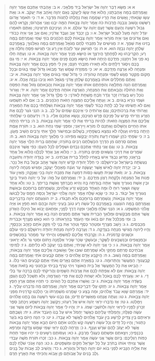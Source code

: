  > א א: מַשָּׂא דְבַר יְהוָה אֶל יִשְׂרָאֵל בְּיַד מַלְאָכִי.
 > א ב: אָהַבְתִּי אֶתְכֶם אָמַר יְהוָה וַאֲמַרְתֶּם בַּמָּה אֲהַבְתָּנוּ; הֲלוֹא אָח עֵשָׂו לְיַעֲקֹב נְאֻם יְהוָה וָאֹהַב אֶת יַעֲקֹב.
 > א ג: וְאֶת עֵשָׂו שָׂנֵאתִי; וָאָשִׂים אֶת הָרָיו שְׁמָמָה וְאֶת נַחֲלָתוֹ לְתַנּוֹת מִדְבָּר.
 > א ד: כִּי תֹאמַר אֱדוֹם רֻשַּׁשְׁנוּ וְנָשׁוּב וְנִבְנֶה חֳרָבוֹת כֹּה אָמַר יְהוָה צְבָאוֹת הֵמָּה יִבְנוּ וַאֲנִי אֶהֱרוֹס; וְקָרְאוּ לָהֶם גְּבוּל רִשְׁעָה וְהָעָם אֲשֶׁר זָעַם יְהוָה עַד עוֹלָם.
 > א ה: וְעֵינֵיכֶם תִּרְאֶינָה; וְאַתֶּם תֹּאמְרוּ יִגְדַּל יְהוָה מֵעַל לִגְבוּל יִשְׂרָאֵל.
 > א ו: בֵּן יְכַבֵּד אָב וְעֶבֶד אֲדֹנָיו; וְאִם אָב אָנִי אַיֵּה כְבוֹדִי וְאִם אֲדוֹנִים אָנִי אַיֵּה מוֹרָאִי אָמַר יְהוָה צְבָאוֹת לָכֶם הַכֹּהֲנִים בּוֹזֵי שְׁמִי וַאֲמַרְתֶּם בַּמֶּה בָזִינוּ אֶת שְׁמֶךָ.
 > א ז: מַגִּישִׁים עַל מִזְבְּחִי לֶחֶם מְגֹאָל וַאֲמַרְתֶּם בַּמֶּה גֵאַלְנוּךָ; בֶּאֱמָרְכֶם שֻׁלְחַן יְהוָה נִבְזֶה הוּא.
 > א ח: וְכִי תַגִּישׁוּן עִוֵּר לִזְבֹּחַ אֵין רָע וְכִי תַגִּישׁוּ פִּסֵּחַ וְחֹלֶה אֵין רָע; הַקְרִיבֵהוּ נָא לְפֶחָתֶךָ הֲיִרְצְךָ אוֹ הֲיִשָּׂא פָנֶיךָ אָמַר יְהוָה צְבָאוֹת.
 > א ט: וְעַתָּה חַלּוּ נָא פְנֵי אֵל וִיחָנֵּנוּ; מִיֶּדְכֶם הָיְתָה זֹּאת הֲיִשָּׂא מִכֶּם פָּנִים אָמַר יְהוָה צְבָאוֹת.
 > א י: מִי גַם בָּכֶם וְיִסְגֹּר דְּלָתַיִם וְלֹא תָאִירוּ מִזְבְּחִי חִנָּם; אֵין לִי חֵפֶץ בָּכֶם אָמַר יְהוָה צְבָאוֹת וּמִנְחָה לֹא אֶרְצֶה מִיֶּדְכֶם.
 > א יא: כִּי מִמִּזְרַח שֶׁמֶשׁ וְעַד מְבוֹאוֹ גָּדוֹל שְׁמִי בַּגּוֹיִם וּבְכָל מָקוֹם מֻקְטָר מֻגָּשׁ לִשְׁמִי וּמִנְחָה טְהוֹרָה:  כִּי גָדוֹל שְׁמִי בַּגּוֹיִם אָמַר יְהוָה צְבָאוֹת.
 > א יב: וְאַתֶּם מְחַלְּלִים אוֹתוֹ בֶּאֱמָרְכֶם שֻׁלְחַן אֲדֹנָי מְגֹאָל הוּא וְנִיבוֹ נִבְזֶה אָכְלוֹ.
 > א יג: וַאֲמַרְתֶּם הִנֵּה מַתְּלָאָה וְהִפַּחְתֶּם אוֹתוֹ אָמַר יְהוָה צְבָאוֹת וַהֲבֵאתֶם גָּזוּל וְאֶת הַפִּסֵּחַ וְאֶת הַחוֹלֶה וַהֲבֵאתֶם אֶת הַמִּנְחָה; הַאֶרְצֶה אוֹתָהּ מִיֶּדְכֶם אָמַר יְהוָה.
 > א יד: וְאָרוּר נוֹכֵל וְיֵשׁ בְּעֶדְרוֹ זָכָר וְנֹדֵר וְזֹבֵחַ מָשְׁחָת לַאדֹנָי:  כִּי מֶלֶךְ גָּדוֹל אָנִי אָמַר יְהוָה צְבָאוֹת וּשְׁמִי נוֹרָא בַגּוֹיִם.
 > ב א: וְעַתָּה אֲלֵיכֶם הַמִּצְוָה הַזֹּאת הַכֹּהֲנִים.
 > ב ב: אִם לֹא תִשְׁמְעוּ וְאִם לֹא תָשִׂימוּ עַל לֵב לָתֵת כָּבוֹד לִשְׁמִי אָמַר יְהוָה צְבָאוֹת וְשִׁלַּחְתִּי בָכֶם אֶת הַמְּאֵרָה וְאָרוֹתִי אֶת בִּרְכוֹתֵיכֶם; וְגַם אָרוֹתִיהָ כִּי אֵינְכֶם שָׂמִים עַל לֵב.
 > ב ג: הִנְנִי גֹעֵר לָכֶם אֶת הַזֶּרַע וְזֵרִיתִי פֶרֶשׁ עַל פְּנֵיכֶם פֶּרֶשׁ חַגֵּיכֶם; וְנָשָׂא אֶתְכֶם אֵלָיו.
 > ב ד: וִידַעְתֶּם כִּי שִׁלַּחְתִּי אֲלֵיכֶם אֵת הַמִּצְוָה הַזֹּאת:  לִהְיוֹת בְּרִיתִי אֶת לֵוִי אָמַר יְהוָה צְבָאוֹת.
 > ב ה: בְּרִיתִי הָיְתָה אִתּוֹ הַחַיִּים וְהַשָּׁלוֹם וָאֶתְּנֵם לוֹ מוֹרָא וַיִּירָאֵנִי; וּמִפְּנֵי שְׁמִי נִחַת הוּא.
 > ב ו: תּוֹרַת אֱמֶת הָיְתָה בְּפִיהוּ וְעַוְלָה לֹא נִמְצָא בִשְׂפָתָיו; בְּשָׁלוֹם וּבְמִישׁוֹר הָלַךְ אִתִּי וְרַבִּים הֵשִׁיב מֵעָוֹן.
 > ב ז: כִּי שִׂפְתֵי כֹהֵן יִשְׁמְרוּ דַעַת וְתוֹרָה יְבַקְשׁוּ מִפִּיהוּ:  כִּי מַלְאַךְ יְהוָה צְבָאוֹת הוּא.
 > ב ח: וְאַתֶּם סַרְתֶּם מִן הַדֶּרֶךְ הִכְשַׁלְתֶּם רַבִּים בַּתּוֹרָה; שִׁחַתֶּם בְּרִית הַלֵּוִי אָמַר יְהוָה צְבָאוֹת.
 > ב ט: וְגַם אֲנִי נָתַתִּי אֶתְכֶם נִבְזִים וּשְׁפָלִים לְכָל הָעָם:  כְּפִי אֲשֶׁר אֵינְכֶם שֹׁמְרִים אֶת דְּרָכַי וְנֹשְׂאִים פָּנִים בַּתּוֹרָה.
 > ב י: הֲלוֹא אָב אֶחָד לְכֻלָּנוּ הֲלוֹא אֵל אֶחָד בְּרָאָנוּ; מַדּוּעַ נִבְגַּד אִישׁ בְּאָחִיו לְחַלֵּל בְּרִית אֲבֹתֵינוּ.
 > ב יא: בָּגְדָה יְהוּדָה וְתוֹעֵבָה נֶעֶשְׂתָה בְיִשְׂרָאֵל וּבִירוּשָׁלִָם:  כִּי חִלֵּל יְהוּדָה קֹדֶשׁ יְהוָה אֲשֶׁר אָהֵב וּבָעַל בַּת אֵל נֵכָר.
 > ב יב: יַכְרֵת יְהוָה לָאִישׁ אֲשֶׁר יַעֲשֶׂנָּה עֵר וְעֹנֶה מֵאָהֳלֵי יַעֲקֹב; וּמַגִּישׁ מִנְחָה לַיהוָה צְבָאוֹת.
 > ב יג: וְזֹאת שֵׁנִית תַּעֲשׂוּ כַּסּוֹת דִּמְעָה אֶת מִזְבַּח יְהוָה בְּכִי וַאֲנָקָה; מֵאֵין עוֹד פְּנוֹת אֶל הַמִּנְחָה וְלָקַחַת רָצוֹן מִיֶּדְכֶם.
 > ב יד: וַאֲמַרְתֶּם עַל מָה:  עַל כִּי יְהוָה הֵעִיד בֵּינְךָ וּבֵין אֵשֶׁת נְעוּרֶיךָ אֲשֶׁר אַתָּה בָּגַדְתָּה בָּהּ וְהִיא חֲבֶרְתְּךָ וְאֵשֶׁת בְּרִיתֶךָ.
 > ב טו: וְלֹא אֶחָד עָשָׂה וּשְׁאָר רוּחַ לוֹ וּמָה הָאֶחָד מְבַקֵּשׁ זֶרַע אֱלֹהִים; וְנִשְׁמַרְתֶּם בְּרוּחֲכֶם וּבְאֵשֶׁת נְעוּרֶיךָ אַל יִבְגֹּד.
 > ב טז: כִּי שָׂנֵא שַׁלַּח אָמַר יְהוָה אֱלֹהֵי יִשְׂרָאֵל וְכִסָּה חָמָס עַל לְבוּשׁוֹ אָמַר יְהוָה צְבָאוֹת; וְנִשְׁמַרְתֶּם בְּרוּחֲכֶם וְלֹא תִבְגֹּדוּ.
 > ב יז: הוֹגַעְתֶּם יְהוָה בְּדִבְרֵיכֶם וַאֲמַרְתֶּם בַּמָּה הוֹגָעְנוּ:  בֶּאֱמָרְכֶם כָּל עֹשֵׂה רָע טוֹב בְּעֵינֵי יְהוָה וּבָהֶם הוּא חָפֵץ אוֹ אַיֵּה אֱלֹהֵי הַמִּשְׁפָּט.
 > ג א: הִנְנִי שֹׁלֵחַ מַלְאָכִי וּפִנָּה דֶרֶךְ לְפָנָי; וּפִתְאֹם יָבוֹא אֶל הֵיכָלוֹ הָאָדוֹן אֲשֶׁר אַתֶּם מְבַקְשִׁים וּמַלְאַךְ הַבְּרִית אֲשֶׁר אַתֶּם חֲפֵצִים הִנֵּה בָא אָמַר יְהוָה צְבָאוֹת.
 > ג ב: וּמִי מְכַלְכֵּל אֶת יוֹם בּוֹאוֹ וּמִי הָעֹמֵד בְּהֵרָאוֹתוֹ:  כִּי הוּא כְּאֵשׁ מְצָרֵף וּכְבֹרִית מְכַבְּסִים.
 > ג ג: וְיָשַׁב מְצָרֵף וּמְטַהֵר כֶּסֶף וְטִהַר אֶת בְּנֵי לֵוִי וְזִקַּק אֹתָם כַּזָּהָב וְכַכָּסֶף; וְהָיוּ לַיהוָה מַגִּישֵׁי מִנְחָה בִּצְדָקָה.
 > ג ד: וְעָרְבָה לַיהוָה מִנְחַת יְהוּדָה וִירוּשָׁלִָם כִּימֵי עוֹלָם וּכְשָׁנִים קַדְמֹנִיֹּת.
 > ג ה: וְקָרַבְתִּי אֲלֵיכֶם לַמִּשְׁפָּט וְהָיִיתִי עֵד מְמַהֵר בַּמְכַשְּׁפִים וּבַמְנָאֲפִים וּבַנִּשְׁבָּעִים לַשָּׁקֶר; וּבְעֹשְׁקֵי שְׂכַר שָׂכִיר אַלְמָנָה וְיָתוֹם וּמַטֵּי גֵר וְלֹא יְרֵאוּנִי אָמַר יְהוָה צְבָאוֹת.
 > ג ו: כִּי אֲנִי יְהוָה לֹא שָׁנִיתִי; וְאַתֶּם בְּנֵי יַעֲקֹב לֹא כְלִיתֶם.
 > ג ז: לְמִימֵי אֲבֹתֵיכֶם סַרְתֶּם מֵחֻקַּי וְלֹא שְׁמַרְתֶּם שׁוּבוּ אֵלַי וְאָשׁוּבָה אֲלֵיכֶם אָמַר יְהוָה צְבָאוֹת; וַאֲמַרְתֶּם בַּמֶּה נָשׁוּב.
 > ג ח: הֲיִקְבַּע אָדָם אֱלֹהִים כִּי אַתֶּם קֹבְעִים אֹתִי וַאֲמַרְתֶּם בַּמֶּה קְבַעֲנוּךָ:  הַמַּעֲשֵׂר וְהַתְּרוּמָה.
 > ג ט: בַּמְּאֵרָה אַתֶּם נֵאָרִים וְאֹתִי אַתֶּם קֹבְעִים הַגּוֹי כֻּלּוֹ.
 > ג י: הָבִיאוּ אֶת כָּל הַמַּעֲשֵׂר אֶל בֵּית הָאוֹצָר וִיהִי טֶרֶף בְּבֵיתִי וּבְחָנוּנִי נָא בָּזֹאת אָמַר יְהוָה צְבָאוֹת:  אִם לֹא אֶפְתַּח לָכֶם אֵת אֲרֻבּוֹת הַשָּׁמַיִם וַהֲרִיקֹתִי לָכֶם בְּרָכָה עַד בְּלִי דָי.
 > ג יא: וְגָעַרְתִּי לָכֶם בָּאֹכֵל וְלֹא יַשְׁחִת לָכֶם אֶת פְּרִי הָאֲדָמָה; וְלֹא תְשַׁכֵּל לָכֶם הַגֶּפֶן בַּשָּׂדֶה אָמַר יְהוָה צְבָאוֹת.
 > ג יב: וְאִשְּׁרוּ אֶתְכֶם כָּל הַגּוֹיִם:  כִּי תִהְיוּ אַתֶּם אֶרֶץ חֵפֶץ אָמַר יְהוָה צְבָאוֹת.
 > ג יג: חָזְקוּ עָלַי דִּבְרֵיכֶם אָמַר יְהוָה; וַאֲמַרְתֶּם מַה נִּדְבַּרְנוּ עָלֶיךָ.
 > ג יד: אֲמַרְתֶּם שָׁוְא עֲבֹד אֱלֹהִים; וּמַה בֶּצַע כִּי שָׁמַרְנוּ מִשְׁמַרְתּוֹ וְכִי הָלַכְנוּ קְדֹרַנִּית מִפְּנֵי יְהוָה צְבָאוֹת.
 > ג טו: וְעַתָּה אֲנַחְנוּ מְאַשְּׁרִים זֵדִים; גַּם נִבְנוּ עֹשֵׂי רִשְׁעָה גַּם בָּחֲנוּ אֱלֹהִים וַיִּמָּלֵטוּ.
 > ג טז: אָז נִדְבְּרוּ יִרְאֵי יְהוָה אִישׁ אֶל רֵעֵהוּ; וַיַּקְשֵׁב יְהוָה וַיִּשְׁמָע וַיִּכָּתֵב סֵפֶר זִכָּרוֹן לְפָנָיו לְיִרְאֵי יְהוָה וּלְחֹשְׁבֵי שְׁמוֹ.
 > ג יז: וְהָיוּ לִי אָמַר יְהוָה צְבָאוֹת לַיּוֹם אֲשֶׁר אֲנִי עֹשֶׂה סְגֻלָּה; וְחָמַלְתִּי עֲלֵיהֶם כַּאֲשֶׁר יַחְמֹל אִישׁ עַל בְּנוֹ הָעֹבֵד אֹתוֹ.
 > ג יח: וְשַׁבְתֶּם וּרְאִיתֶם בֵּין צַדִּיק לְרָשָׁע בֵּין עֹבֵד אֱלֹהִים לַאֲשֶׁר לֹא עֲבָדוֹ.
 > ג יט: כִּי הִנֵּה הַיּוֹם בָּא בֹּעֵר כַּתַּנּוּר; וְהָיוּ כָל זֵדִים וְכָל עֹשֵׂה רִשְׁעָה קַשׁ וְלִהַט אֹתָם הַיּוֹם הַבָּא אָמַר יְהוָה צְבָאוֹת אֲשֶׁר לֹא יַעֲזֹב לָהֶם שֹׁרֶשׁ וְעָנָף.
 > ג כ: וְזָרְחָה לָכֶם יִרְאֵי שְׁמִי שֶׁמֶשׁ צְדָקָה וּמַרְפֵּא בִּכְנָפֶיהָ; וִיצָאתֶם וּפִשְׁתֶּם כְּעֶגְלֵי מַרְבֵּק.
 > ג כא: וְעַסּוֹתֶם רְשָׁעִים כִּי יִהְיוּ אֵפֶר תַּחַת כַּפּוֹת רַגְלֵיכֶם:  בַּיּוֹם אֲשֶׁר אֲנִי עֹשֶׂה אָמַר יְהוָה צְבָאוֹת.
 > ג כב: זִכְרוּ תּוֹרַת מֹשֶׁה עַבְדִּי אֲשֶׁר צִוִּיתִי אוֹתוֹ בְחֹרֵב עַל כָּל יִשְׂרָאֵל חֻקִּים וּמִשְׁפָּטִים.
 > ג כג: הִנֵּה אָנֹכִי שֹׁלֵחַ לָכֶם אֵת אֵלִיָּה הַנָּבִיא לִפְנֵי בּוֹא יוֹם יְהוָה הַגָּדוֹל וְהַנּוֹרָא.
 > ג כד: וְהֵשִׁיב לֵב אָבוֹת עַל בָּנִים וְלֵב בָּנִים עַל אֲבוֹתָם פֶּן אָבוֹא וְהִכֵּיתִי אֶת הָאָרֶץ חֵרֶם.
